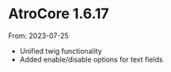 # AtroCore 1.6.17
From: 2023-07-25

* Unified twig functionality
* Added enable/disable options for text fields